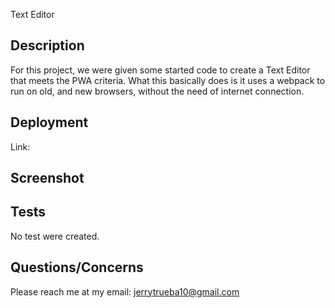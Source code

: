 Text Editor

## Description
For this project, we were given some started code to create a Text Editor that meets the PWA criteria. What this basically does is it uses a webpack to run on old, and new browsers, without the need of internet connection.

## Deployment
Link: 

## Screenshot

## Tests
No test were created.

## Questions/Concerns
Please reach me at my email: jerrytrueba10@gmail.com


